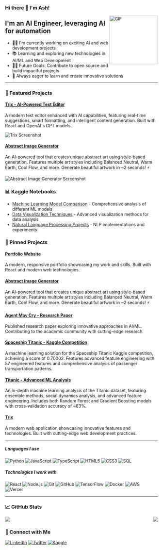 ### Hi there 👋 I'm [Ash!](https://github.com/ashm1t)

<img align="right" alt="GIF" height="160px" src="https://media.giphy.com/media/Ah3zHH7hvsSB2/giphy.gif" />

## I'm an AI Engineer, leveraging AI for automation

- 👨‍💻 I'm currently working on exciting AI and web development projects
- 📚 Learning and exploring new technologies in AI/ML and Web Development
- 💪🏼 Future Goals: Contribute to open source and build impactful projects
- 🎯 Always eager to learn and create innovative solutions

---

### 🚀 Featured Projects

#### [Trix - AI-Powered Text Editor](https://trix-ai.vercel.app/)
A modern text editor enhanced with AI capabilities, featuring real-time suggestions, smart formatting, and intelligent content generation. Built with React and OpenAI's GPT models.

![Trix Screenshot](path/to/trix-screenshot.png)

#### [Abstract Image Generator](https://abstract-image-generator.vercel.app/)
An AI-powered tool that creates unique abstract art using style-based generation. Features multiple art styles including Balanced Neutral, Warm Earth, Cool Flow, and more. Generate beautiful artwork in ~2 seconds! ⚡

![Abstract Image Generator Screenshot](path/to/abstract-generator-screenshot.png)

### 📊 Kaggle Notebooks

- [Machine Learning Model Comparison](https://www.kaggle.com/ashm1t) - Comprehensive analysis of different ML models
- [Data Visualization Techniques](https://www.kaggle.com/ashm1t) - Advanced visualization methods for data analysis
- [Natural Language Processing Projects](https://www.kaggle.com/ashm1t) - NLP implementations and experiments

### 📌 Pinned Projects

#### [Portfolio Website](https://ashm1t.github.io)
A modern, responsive portfolio showcasing my work and skills. Built with React and modern web technologies.

#### [Abstract Image Generator](https://abstract-image-generator.vercel.app/)
An AI-powered tool that creates unique abstract art using style-based generation. Features multiple art styles including Balanced Neutral, Warm Earth, Cool Flow, and more. Generate beautiful artwork in ~2 seconds! ⚡

#### [Agent May Cry - Research Paper](https://ijirt.org/publishedpaper/IJIRT179239_PAPER.pdf)
Published research paper exploring innovative approaches in AI/ML. Contributing to the academic community with cutting-edge research.

#### [Spaceship Titanic - Kaggle Competition](https://github.com/Ashm1t/Spacetanic)
A machine learning solution for the Spaceship Titanic Kaggle competition, achieving a score of 0.70002. Features advanced feature engineering with 57 engineered features and comprehensive analysis of passenger transportation patterns.

#### [Titanic - Advanced ML Analysis](https://github.com/Ashm1t/Titanic)
An in-depth machine learning analysis of the Titanic dataset, featuring ensemble methods, social dynamics analysis, and advanced feature engineering. Includes both Random Forest and Gradient Boosting models with cross-validation accuracy of ~83%.

#### [Trix](https://github.com/Ashm1t/Trix)
A modern web application showcasing innovative features and technologies. Built with cutting-edge web development practices.

---

##### Languages I use

![Python](https://img.shields.io/badge/-Python-000000?style=flat&logo=python)
![JavaScript](https://img.shields.io/badge/-JavaScript-000000?style=flat&logo=javascript)
![TypeScript](https://img.shields.io/badge/-TypeScript-000000?style=flat&logo=typescript)
![HTML5](https://img.shields.io/badge/-HTML5-000000?style=flat&logo=html5)
![CSS3](https://img.shields.io/badge/-CSS3-000000?style=flat&logo=css3)
![SQL](https://img.shields.io/badge/-SQL-000000?style=flat&logo=postgresql)

##### Technologies I work with

![React](https://img.shields.io/badge/-React-222222?style=flat&logo=React&logoColor=61DAFB)
![Node.js](https://img.shields.io/badge/-Node.js-222222?style=flat&logo=node.js&logoColor=339933)
![Git](https://img.shields.io/badge/-Git-222222?style=flat&logo=git&logoColor=F05032)
![GitHub](https://img.shields.io/badge/-GitHub-222222?style=flat&logo=github&logoColor=181717)
![TensorFlow](https://img.shields.io/badge/-TensorFlow-222222?style=flat&logo=tensorflow&logoColor=FF6F00)
![Docker](https://img.shields.io/badge/-Docker-222222?style=flat-square&logo=docker)
![AWS](https://img.shields.io/badge/-Amazon%20Web%20Services-222222?style=flat-square&logo=Amazon-Web-Services)
![Vercel](https://img.shields.io/badge/-Vercel-222222?style=flat-square&logo=vercel)
<br/>

---

### 📈 GitHub Stats

<img align="left" src="https://github-readme-stats.vercel.app/api?username=ashm1t&show_icons=true&theme=radical" />
<img align="right" src="https://github-readme-stats.vercel.app/api/top-langs/?username=ashm1t&layout=compact&theme=radical" />

<br clear="both"/>

### 🤝 Connect with Me

[![LinkedIn](https://img.shields.io/badge/-LinkedIn-0077B5?style=flat&logo=linkedin&logoColor=white)](https://linkedin.com/in/ashm1t)
[![Twitter](https://img.shields.io/badge/-Twitter-1DA1F2?style=flat&logo=twitter&logoColor=white)](https://twitter.com/ashm1t)
[![Kaggle](https://img.shields.io/badge/-Kaggle-20BEFF?style=flat&logo=kaggle&logoColor=white)](https://kaggle.com/ashm1t)




